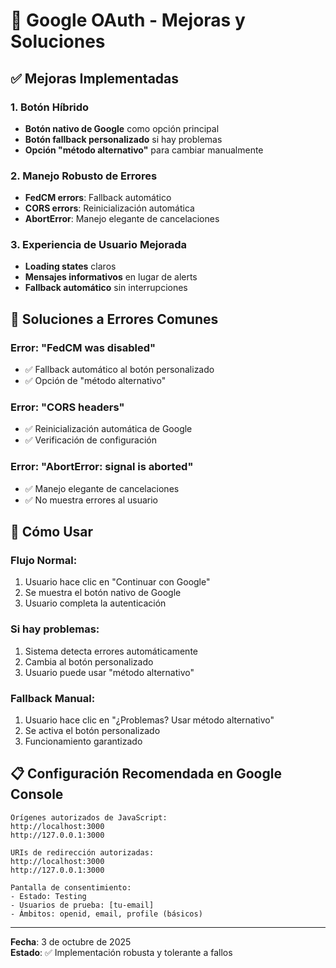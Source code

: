 # 🚀 Google OAuth - Mejoras y Soluciones

## ✅ **Mejoras Implementadas**

### **1. Botón Híbrido**
- **Botón nativo de Google** como opción principal
- **Botón fallback personalizado** si hay problemas
- **Opción "método alternativo"** para cambiar manualmente

### **2. Manejo Robusto de Errores**
- **FedCM errors**: Fallback automático
- **CORS errors**: Reinicialización automática
- **AbortError**: Manejo elegante de cancelaciones

### **3. Experiencia de Usuario Mejorada**
- **Loading states** claros
- **Mensajes informativos** en lugar de alerts
- **Fallback automático** sin interrupciones

## 🔧 **Soluciones a Errores Comunes**

### **Error: "FedCM was disabled"**
- ✅ Fallback automático al botón personalizado
- ✅ Opción de "método alternativo"

### **Error: "CORS headers"**
- ✅ Reinicialización automática de Google
- ✅ Verificación de configuración

### **Error: "AbortError: signal is aborted"**
- ✅ Manejo elegante de cancelaciones
- ✅ No muestra errores al usuario

## 🎯 **Cómo Usar**

### **Flujo Normal:**
1. Usuario hace clic en "Continuar con Google"
2. Se muestra el botón nativo de Google
3. Usuario completa la autenticación

### **Si hay problemas:**
1. Sistema detecta errores automáticamente
2. Cambia al botón personalizado
3. Usuario puede usar "método alternativo"

### **Fallback Manual:**
1. Usuario hace clic en "¿Problemas? Usar método alternativo"
2. Se activa el botón personalizado
3. Funcionamiento garantizado

## 📋 **Configuración Recomendada en Google Console**

```
Orígenes autorizados de JavaScript:
http://localhost:3000
http://127.0.0.1:3000

URIs de redirección autorizadas:
http://localhost:3000
http://127.0.0.1:3000

Pantalla de consentimiento:
- Estado: Testing
- Usuarios de prueba: [tu-email]
- Ámbitos: openid, email, profile (básicos)
```

---
**Fecha**: 3 de octubre de 2025  
**Estado**: ✅ Implementación robusta y tolerante a fallos